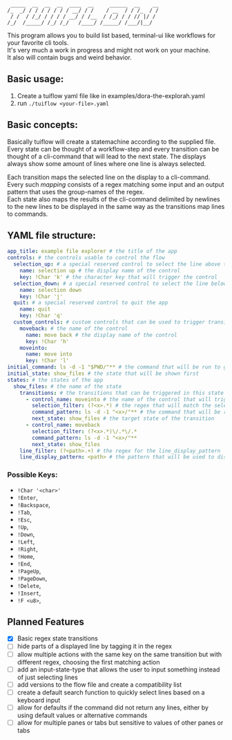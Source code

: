 ```
 _____  __  __  __  ____  __     ______  __    __
/_  _/ / / / / / / / __/ / /    / __  / / /_  / /
 / /  / /_/ / / / / __/ / /__  / /_/ / / // |/ /
/_/  /_____/ /_/ /_/   /____/ /_____/ /___/|__/
```

This program allows you to build list based, terminal-ui like workflows for your favorite cli tools.  
It's very much a work in progress and might not work on your machine.  
It also will contain bugs and weird behavior.  

## Basic usage:  
1. Create a tuiflow yaml file like in examples/dora-the-explorah.yaml
2. run `./tuiflow <your-file>.yaml`

## Basic concepts:
Basically tuiflow will create a statemachine according to the supplied file.
Every state can be thought of a workflow-step and every transition can be thought of a cli-command that will lead to the next state.
The displays always show some amount of lines where one line is always selected.  

Each transition  maps the selected line on the display to a cli-command. Every such *mapping* consists of a regex matching some input and an output pattern that uses the group-names of the regex.  
Each state also maps the results of the cli-command delimited by newlines to the new lines to be displayed in the same way as the transitions map lines to commands.

## YAML file structure:
```yaml
app_title: example file explorer # the title of the app
controls: # the controls usable to control the flow
  selection_up: # a special reserved control to select the line above the current one
    name: selection up # the display name of the control
    key: !Char 'k' # the character key that will trigger the control
  selection_down: # a special reserved control to select the line below the current one
    name: selection down
    key: !Char 'j'
  quit: # a special reserved control to quit the app
    name: quit
    key: !Char 'q'
  custom_controls: # custom controls that can be used to trigger transitions between states
    moveback: # the name of the control
      name: move back # the display name of the control
      key: !Char 'h'
    moveinto:
      name: move into
      key: !Char 'l'
initial_command: ls -d -1 "$PWD/"** # the command that will be run to get the initial lines to display
initial_state: show_files # the state that will be shown first
states: # the states of the app
  show_files: # the name of the state
    transitions: # the transitions that can be triggered in this state
      - control_name: moveinto # the name of the control that will trigger this transition
        selection_filter: (?<x>.*) # the regex that will match the selected display-line (here the whole line)
        command_pattern: ls -d -1 "<x>/"** # the command that will be run when this transition is triggered (the <x> will be replaced by the matched group of the selection_filter)
        next_state: show_files # the target state of the transition
      - control_name: moveback
        selection_filter: (?<x>.*)\/.*\/.*
        command_pattern: ls -d -1 "<x>/"**
        next_state: show_files
    line_filter: (?<path>.+) # the regex for the line_display_pattern
    line_display_pattern: <path> # the pattern that will be used to display the lines (the <path> will be replaced by the matched group of the line_filter)
```
### Possible Keys:
- `!Char '<char>'`
- `!Enter`,
- `!Backspace`,
- `!Tab`,
- `!Esc`,
- `!Up`,
- `!Down`,
- `!Left`,
- `!Right`,
- `!Home`,
- `!End`,
- `!PageUp`,
- `!PageDown`,
- `!Delete`,
- `!Insert`,
- `!F <u8>`,

## Planned Features
- [x] Basic regex state transitions  
- [ ] hide parts of a displayed line by tagging it in the regex  
- [ ] allow multiple actions with the same key on the same transition but with different regex, choosing the first matching action  
- [ ] add an input-state-type that allows the user to input something instead of just selecting lines  
- [ ] add versions to the flow file and create a compatibility list  
- [ ] create a default search function to quickly select lines based on a keyboard input  
- [ ] allow for defaults if the command did not return any lines, either by using default values or alternative commands  
- [ ] allow for multiple panes or tabs but sensitive to values of other panes or tabs  
